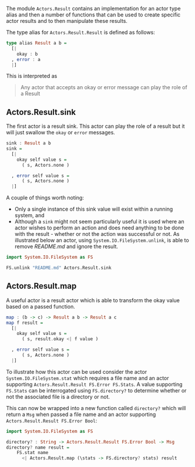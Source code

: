The module `Actors.Result` contains an implementation for an actor type alias and then a number of functions that can be used to create specific actor results and to then manipulate these results.

The type alias for `Actors.Result.Result` is defined as follows:

``` haskell
type alias Result a b =
  [|
    okay : b
  , error : a
  |]
```

This is interpreted as

> Any actor that accepts an okay or error message can play the role of a Result

## Actors.Result.sink

The first actor is a result sink.  This actor can play the role of a result but it will just swallow the `okay` or `error` messages.

``` haskell
sink : Result a b
sink =
  [|
    okay self value s =
      ( s, Actors.none )

  , error self value s =
      ( s, Actors.none )
  |]
```

A couple of things worth noting:

- Only a single instance of this sink value will exist within a running system, and
- Although a `sink` might not seem particularly useful it is used where an actor wishes to perform an action and does need anything to be done with the result - whether or not the action was successful or not.  As illustrated below an actor, using `System.IO.FileSystem.unlink`, is able to remove *README.md* and ignore the result.

```haskell
import System.IO.FileSystem as FS

FS.unlink "README.md" Actors.Result.sink
```


## Actors.Result.map

A useful actor is a result actor which is able to transform the okay value based on a passed function.

```haskell
map : (b -> c) -> Result a b -> Result a c
map f result =
  [|
    okay self value s =
      ( s, result.okay <| f value )

  , error self value s =
      ( s, Actors.none )
  |]
```

To illustrate how this actor can be used consider the actor `System.IO.FileSystem.stat` which requires a file name and an actor supporting `Actors.Result.Result FS.Error FS.Stats`.  A value supporting `FS.Stats` can be interrogated using `FS.directory?` to determine whether or not the associated file is a directory or not.

This can now be wrapped into a new function called `directory?` which will return a `Msg` when passed a file name and an actor supporting `Actors.Result.Result FS.Error Bool`:

```haskell
import System.IO.FileSystem as FS

directory? : String -> Actors.Result.Result FS.Error Bool -> Msg
directory? name result =
    FS.stat name
      <| Actors.Result.map (\stats -> FS.directory? stats) result
```
